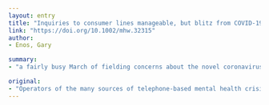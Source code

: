 ```yaml
---
layout: entry
title: "Inquiries to consumer lines manageable, but blitz from COVID-19 may be coming"
link: "https://doi.org/10.1002/mhw.32315"
author:
- Enos, Gary

summary:
- "a fairly busy March of fielding concerns about the novel coronavirus could transition to an unmanageable April. Operators wonder if a relatively busy March could transition. to a somewhat busy April of fieldsing concerns. The coronanavirus may transition to unmanagedable April, experts say. A fairly busy April could transition from a busy April to 'unmanaged April'. Several sources of telephone-based mental health crisis support across the nation wonder whether a March of a crowded March of pitching concerns could transition into a new coron. the."

original:
- "Operators of the many sources of telephone-based mental health crisis support across the nation wonder whether a fairly busy March of fielding concerns about the novel coronavirus could transition to an unmanageable April."
---
```


